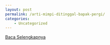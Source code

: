 ```yaml
---
layout: post
permalink: /arti-mimpi-ditinggal-bapak-pergi/
categories:
    - Uncategorized
---
```


[Baca Selengkapnya](/10)